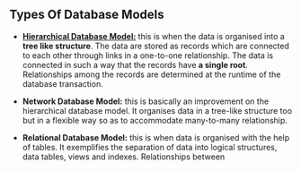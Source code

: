## Types Of Database Models

- <u><b>Hierarchical Database Model:</b></u> this is when the data is organised into a **tree like structure**. The data are stored as records which are connected to each other through links in a one-to-one relationship. The data is connected in such a way that the records have **a single root**. Relationships among the records are determined at the runtime of the database transaction.

- **Network Database Model:** this is basically an improvement on the hierarchical database model. It organises data in a tree-like structure too but in a flexible way so as to accommodate many-to-many relationship.

- **Relational Database Model:** this is when data is organised with the help of tables. It exemplifies the separation of data into logical structures, data tables, views and indexes.
Relationships between 